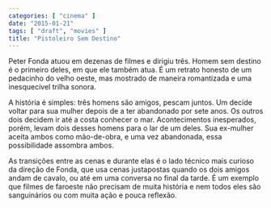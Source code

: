 ```yaml
---
categories: [ "cinema" ]
date: "2015-01-21"
tags: [ "draft", "movies" ]
title: "Pistoleiro Sem Destino"
---
```

Peter Fonda atuou em dezenas de filmes e dirigiu três. Homem sem destino
é o primeiro deles, em que ele também atua. É um retrato honesto de
um pedacinho do velho oeste, mas mostrado de maneira romantizada e uma
inesquecível trilha sonora.

A história é simples: três homens são amigos, pescam juntos. Um decide
voltar para sua mulher depois de a ter abandonado por sete anos. Os outros
dois decidem ir até a costa conhecer o mar. Acontecimentos inesperados,
porém, levam dois desses homens para o lar de um deles. Sua ex-mulher
aceita ambos como mão-de-obra, e uma vez abandonada, essa possibilidade
assombra ambos.

As transições entre as cenas e durante elas é o lado técnico mais
curioso da direção de Fonda, que usa cenas justapostas quando os dois
amigos andam de cavalo, ou até em uma conversa no final da tarde. É
um exemplo que filmes de faroeste não precisam de muita história e
nem todos eles são sanguinários ou com muita ação e pouca reflexão.

